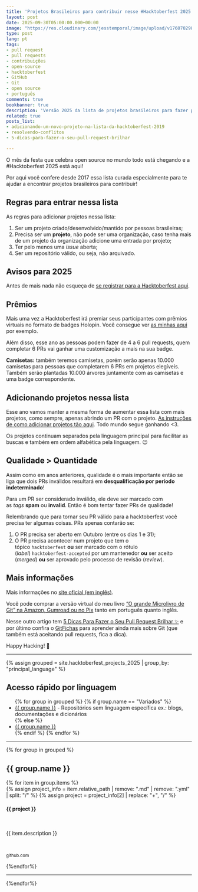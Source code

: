 ```yaml
---
title: 'Projetos Brasileiros para contribuir nesse #Hacktoberfest 2025'
layout: post
date: 2025-09-30T05:00:00.000+00:00
image: "https://res.cloudinary.com/jesstemporal/image/upload/v1760702982/covers/opensource_p4btht.png"
type: post
lang: pt
tags:
- pull request
- pull requests
- contribuições
- open-source
- hacktoberfest
- GitHub
- Git
- open source
- português
comments: true
bookbanner: true
description: 'Versão 2025 da lista de projetos brasileiros para fazer pull requests na #Hacktoberfest'
related: true
posts_list:
- adicionando-um-novo-projeto-na-lista-da-hacktoberfest-2019
- resolvendo-conflitos
- 5-dicas-para-fazer-o-seu-pull-request-brilhar

---
```


O mês da festa que celebra open source no mundo todo está chegando e a #Hacktoberfest 2025 está aqui!

Por aqui você confere desde 2017 essa lista curada especialmente para te ajudar a encontrar projetos brasileiros para contribuir!

## Regras para entrar nessa lista

As regras para adicionar projetos nessa lista:

1. Ser um projeto criado/desenvolvido/mantido por pessoas brasileiras;
2. Precisa ser um **projeto**, não pode ser uma organização, caso tenha mais de um projeto da organização adicione uma entrada por projeto;
3. Ter pelo menos uma *issue* aberta;
4. Ser um repositório válido, ou seja, não arquivado.

## Avisos para 2025

Antes de mais nada não esqueça de [se registrar para a Hacktoberfest aqui](https://hacktoberfest.com/).

## Prêmios

Mais uma vez a Hacktoberfest irá premiar seus participantes com prêmios virtuais no formato de badges Holopin. Você consegue ver [as minhas aqui](https://www.holopin.io/@jesstemporal#badges) por exemplo.

Além disso, esse ano as pessoas podem fazer de 4 a 6 pull requests, quem completar 6 PRs vai ganhar uma customização a mais na sua badge.

**Camisetas:** também teremos camisetas, porém serão apenas 10.000 camisetas para pessoas que completarem 6 PRs em projetos elegíveis. Também serão plantadas 10.000 árvores juntamente com as camisetas e uma badge correspondente.

## Adicionando projetos nessa lista

Esse ano vamos manter a mesma forma de aumentar essa lista com mais projetos, como sempre, apenas abrindo um PR com o projeto. [As instruções de como adicionar projetos tão aqui](https://jtemporal.com/adicionando-um-novo-projeto-na-lista-da-hacktoberfest-2019/). Todo mundo segue ganhando <3.

Os projetos continuam separados pela linguagem principal para facilitar as buscas e também em ordem alfabética pela linguagem. 😉

## Qualidade > Quantidade

Assim como em anos anteriores, qualidade é o mais importante então se liga que dois PRs inválidos resultará em **desqualificação por período indeterminado**!

Para um PR ser considerado inválido, ele deve ser marcado com as *tags* **spam** ou **invalid**. Então é bom tentar fazer PRs de qualidade!

Relembrando que para tornar seu PR válido para a hacktoberfest você precisa ter algumas coisas. PRs apenas contarão se:

1. O PR precisa ser aberto em Outubro (entre os dias 1 e 31);
2. O PR precisa acontecer num projeto que tem o tópico `hacktoberfest` **ou** ser marcado com o rótulo (*label*) `hacktoberfest-accepted` por um mantenedor **ou** ser aceito (*merged*) **ou** ser aprovado pelo processo de revisão (*review*).

## Mais informações

Mais informações no [site oficial (em inglês)](https://hacktoberfest.com/).

Você pode comprar a versão virtual do meu livro [“O grande Microlivro de Git” na Amazon, Gumroad ou no Pix](https://jtemporal.com/microlivrodegit/) tanto em português quanto inglês.

Nesse outro artigo tem [5 Dicas Para Fazer o Seu Pull Request Brilhar ✨](https://jtemporal.com/5-dicas-para-fazer-o-seu-pull-request-brilhar/) e por último confira o [GitFichas](https://gitfichas.com) para aprender ainda mais sobre Git (que também está aceitando pull requests, fica a dica).

Happy Hacking! 🎉

---

{% assign grouped = site.hacktoberfest_projects_2025 | group_by: "principal_language" %}

## Acesso rápido por linguagem

<ul>
{% for group in grouped %}
  {% if group.name == "Variados" %}
    <li><a href="#{{ group.name }}">{{ group.name }}</a> - Repositórios sem linguagem específica ex.: blogs, documentações e dicionários</li>
  {% else %}
    <li><a href="#{{ group.name }}">{{ group.name }}</a></li>
  {% endif %}
{% endfor %}
</ul>

---

{% for group in grouped %}
<h2 id="{{ group.name }}">{{ group.name }}</h2>
{% for item in group.items %}
<div class="github-project-share">
<a style="text-decoration: none;" href="{{ item.repo }}">
{% assign project_info = item.relative_path |  remove: ".md" | remove: ".yml" | split: "/"  %}
{% assign project = project_info[2] | replace: "+", "/" %}
<div class="github-project-share-card ">
<img src="{{ item.image }}" alt="" />
<h4>{{ project }}</h4>
<br/>
<p>{{ item.description }}</p><br>
<p><small>github.com</small></p>
</div>
</a>
</div>
{%endfor%}

---

{%endfor%}